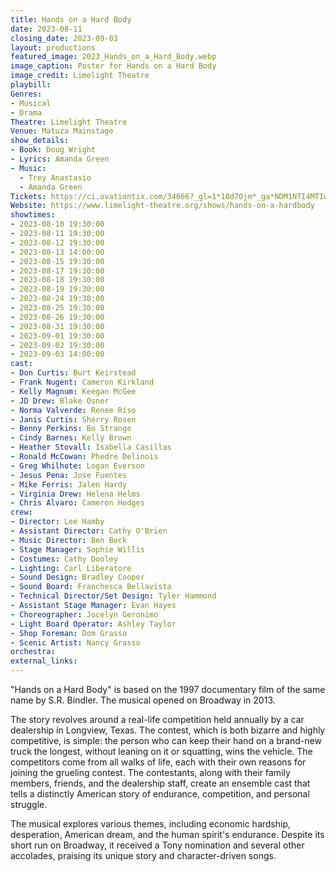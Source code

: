 ```yaml
---
title: Hands on a Hard Body
date: 2023-08-11
closing_date: 2023-09-03
layout: productions
featured_image: 2023_Hands_on_a_Hard_Body.webp
image_caption: Poster for Hands on a Hard Body
image_credit: Limelight Theatre
playbill:
Genres:
- Musical
- Drama
Theatre: Limelight Theatre
Venue: Matuza Mainstage
show_details:
- Book: Doug Wright
- Lyrics: Amanda Green
- Music: 
  - Trey Anastasio
  - Amanda Green
Tickets: https://ci.ovationtix.com/34666?_gl=1*18d70jm*_ga*NDM1NTI4MTIwLjE2ODk5NjU0NjQ.*_ga_1T723BH96L*MTY5MTcyNTk1Ny4yLjEuMTY5MTcyNTk3MC40Ny4wLjA.
Website: https://www.limelight-theatre.org/shows/hands-on-a-hardbody
showtimes:
- 2023-08-10 19:30:00
- 2023-08-11 19:30:00
- 2023-08-12 19:30:00
- 2023-08-13 14:00:00
- 2023-08-15 19:30:00
- 2023-08-17 19:30:00
- 2023-08-18 19:30:00
- 2023-08-19 19:30:00
- 2023-08-24 19:30:00
- 2023-08-25 19:30:00
- 2023-08-26 19:30:00
- 2023-08-31 19:30:00
- 2023-09-01 19:30:00
- 2023-09-02 19:30:00
- 2023-09-03 14:00:00
cast:
- Don Curtis: Burt Keirstead
- Frank Nugent: Cameron Kirkland
- Kelly Magnum: Keegan McGee
- JD Drew: Blake Osner
- Norma Valverde: Renee Riso
- Janis Curtis: Sherry Rosen
- Benny Perkins: Bo Strange
- Cindy Barnes: Kelly Brown
- Heather Stovall: Isabella Casillas
- Ronald McCowan: Phedre Delinois
- Greg Whilhote: Logan Everson
- Jesus Pena: Jose Fuentes
- Mike Ferris: Jalen Hardy
- Virginia Drew: Helena Helms
- Chris Alvaro: Cameron Hodges
crew:
- Director: Lee Hamby
- Assistant Director: Cathy O'Brien
- Music Director: Ben Beck
- Stage Manager: Sophie Willis
- Costumes: Cathy Dooley
- Lighting: Carl Liberatore
- Sound Design: Bradley Cooper
- Sound Board: Franchesca Bellavista
- Technical Director/Set Design: Tyler Hammond
- Assistant Stage Manager: Evan Hayes
- Choreographer: Jocelyn Geronimo
- Light Board Operator: Ashley Taylor
- Shop Foreman: Dom Grasso
- Scenic Artist: Nancy Grasso
orchestra:
external_links:
---
```

"Hands on a Hard Body" is based on the 1997 documentary film of the same name by S.R. Bindler. The musical opened on Broadway in 2013.

The story revolves around a real-life competition held annually by a car dealership in Longview, Texas. The contest, which is both bizarre and highly competitive, is simple: the person who can keep their hand on a brand-new truck the longest, without leaning on it or squatting, wins the vehicle. The competitors come from all walks of life, each with their own reasons for joining the grueling contest. The contestants, along with their family members, friends, and the dealership staff, create an ensemble cast that tells a distinctly American story of endurance, competition, and personal struggle.

The musical explores various themes, including economic hardship, desperation, American dream, and the human spirit's endurance. Despite its short run on Broadway, it received a Tony nomination and several other accolades, praising its unique story and character-driven songs.
